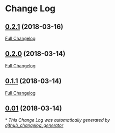 # Change Log

## [0.2.1](https://github.com/gordonbanderson/silverstripe-configurator/tree/0.2.1) (2018-03-16)
[Full Changelog](https://github.com/gordonbanderson/silverstripe-configurator/compare/0.2.0...0.2.1)

## [0.2.0](https://github.com/gordonbanderson/silverstripe-configurator/tree/0.2.0) (2018-03-14)
[Full Changelog](https://github.com/gordonbanderson/silverstripe-configurator/compare/0.1.1...0.2.0)

## [0.1.1](https://github.com/gordonbanderson/silverstripe-configurator/tree/0.1.1) (2018-03-14)
[Full Changelog](https://github.com/gordonbanderson/silverstripe-configurator/compare/0.01...0.1.1)

## [0.01](https://github.com/gordonbanderson/silverstripe-configurator/tree/0.01) (2018-03-14)


\* *This Change Log was automatically generated by [github_changelog_generator](https://github.com/skywinder/Github-Changelog-Generator)*